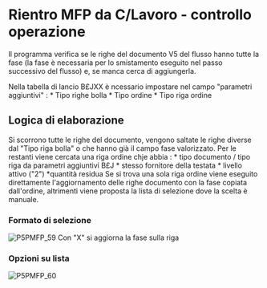 # Rientro MFP da C/Lavoro - controllo operazione
Il programma verifica se le righe del documento V5 del flusso hanno tutte la fase (la fase è necessaria per lo smistamento eseguito nel passo successivo del flusso) e, se manca cerca di aggiungerla.

Nella tabella di lancio B£JXX è ncessario impostare nel campo "parametri aggiuntivi" : 
 \* Tipo righe bolla
 \* Tipo ordine
 \* Tipo riga ordine

## Logica di elaborazione
Si scorrono tutte le righe del documento, vengono saltate le righe diverse dal "Tipo riga bolla" o che hanno già il campo fase valorizzato. Per le restanti viene cercata una riga ordine chje abbia : 
 \* tipo documento / tipo riga da parametri aggiuntivi B£J
 \* stesso fornitore della testata
 \* livello attivo ("2")
 \*quantità residua
Se si trova una sola riga ordine viene eseguito direttamente l'aggiornamento delle righe documento con la fase copiata dall'ordine, altrimenti viene proposta la lista di selezione dove la scelta è manuale.

### Formato di selezione
![P5PMFP_59](http://localhost:3000/immagini/MBDOC_OGG-P_V5MFP02Z/P5PMFP_59.png)
Con "X" si aggiorna la fase sulla riga

### Opzioni su lista
![P5PMFP_60](http://localhost:3000/immagini/MBDOC_OGG-P_V5MFP02Z/P5PMFP_60.png)